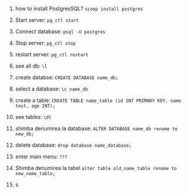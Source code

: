 1. how to install PostgresSQL? `scoop install postgres`

2. Start server: `pg_ctl start`

3. Connect database: `psql -U postgres`

4. Stop server: `pg_ctl stop`

5. restart server: `pg_ctl restart`

5. see all db: `\l`

6. create databse: `CREATE DATABASE name_db;`

7. select a database: `\c name_db`

8. create a table:
   `CREATE TABLE name_table (id INT PRIMARY KEY, name text, age INT);`

9. see tables: `\dt`

10. shimba denumirea la database: `ALTER DATABASE name_db rename to new_db;`

11. delete database:
    `drop database name_database;`

12. enter main menu:
    `???`

13. Shimba denumirea la tabel
   `alter table old_name_table rename to new_name_table;`

14. s